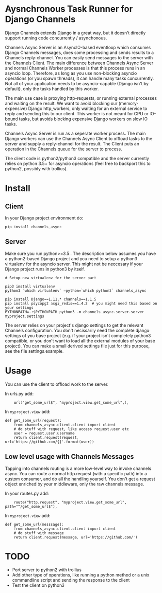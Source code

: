# Aysnchronous Task Runner for Django Channels

Django Channels extends Django in a great way, but it doesn't directly support running code 
concurrently / asynchonous.

Channels Async Server is an AsyncIO-based eventloop which consumes Django Channels messages,
does some processing and sends results to a Channels reply-channel. You can easily send 
messages to the server with the Channels Client. The main difference between Channels 
Async Server and normal Channels Worker processes is that this process runs in an asyncio 
loop. Therefore, as long as you use non-blocking asyncio operations (or you spawn threads),
it can handle many tasks concurrently. Not all of your application needs to be asyncio-capable
(Django isn't by default), only the tasks handled by this worker.

The main use case is proxying http-requests, or running external processes and waiting on the 
result. We want to avoid blocking our (memory-expensive) Django http_workers, only waiting 
for an external service to reply and sending this to our client. This worker is not meant 
for CPU or IO-bound tasks, but avoids blocking expensive Django workers on slow IO tasks.

Channels Async Server is run as a seperate worker process. The main Django workers can use the
Channels Async Client to offload tasks to the server and supply a reply-channel for the result. 
The Client puts an operation in the Channels queue for the server to process.

The client code is python2/python3 compatible and the server currently relies on python 3.5+
for asyncio operations (feel free to backport this to python2, possibly with trollius).

# Install

## Client

In your Django project environment do:

```
pip install channels_async
```

## Server

Make sure you run python>=3.5 . The description below assumes you have a python2-based Django
project and you need to setup a python3 virtualenv for the asyncio server. This might not be
neccesary if your Django project runs in python3 by itself.

```
# Setup new virtualenv for the server part

pip3 install virtualenv
python3 `which virtualenv` —python=`which python3` channels_async

pip install Django==1.11.* channels==1.1.5
pip install psycopg2 asgi_redis==1.4.2  # you might need this based on your settings
PYTHONPATH=.:$PYTHONPATH python3 -m channels_async.server.server myproject.settings
```

The server relies on your project's django settings to get the relevant Channels configuration. 
You don't necissarily need the complete django settings of you base project (e.g. if your project
isn't completely python3 compatible, or you don't want to load all the external modules of your
base project). You can make a small derived settings file just for this purpose, see 
the file settings.example.

# Usage

You can use the client to offload work to the server.

In urls.py add:

```
    url("get_some_url$", "myproject.view.get_some_url",),
```

In `myproject.view` add:

```
def get_some_url(request):
    from channels_async.client.client import client
    # do stuff with request, like access request.user etc
    user = request.user.username
    return client.request(request, url='https://github.com/{}'.format(user))
```

## Low level usage with Channels Messages

Tapping into channels routing is a more low-level way to invoke channels async. You can 
route a normal http.request (with a specific path) into a custom consumer, and do all the 
handling yourself. You don't get a request object enriched by your middleware, only the
raw channels message.

In your routes.py add:

```
    route("http.request", "myproject.view.get_some_url", path="^/get_some_url$"),
```

In `myproject.view` add:

```
def get_some_url(messsage):
    from channels_async.client.client import client
    # do stuff with message
    return client.request(message, url='https://github.com/')
```

# TODO

- Port server to python2 with trollius
- Add other type of operations, like running a python method or a unix commandline script
  and sending the response to the client
- Test the client on python3
